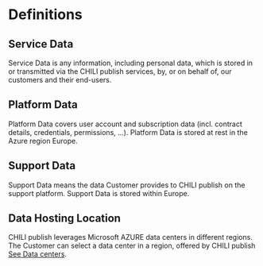 # Definitions

## Service Data

Service Data is any information, including personal data, which is stored in or transmitted via the CHILI publish services, by, or on behalf of, our customers and their end-users.

## Platform Data

Platform Data covers user account and subscription data (incl. contract details, credentials, permissions, …).
Platform Data is stored at rest in the Azure region Europe.

## Support Data

Support Data means the data Customer provides to CHILI publish on the support platform. Support Data is stored within Europe.

## Data Hosting Location

CHILI publish leverages Microsoft AZURE data centers in different regions. The Customer can select a data center in a region, offered by CHILI publish [See Data centers](/CHILI-GraFx/trust/data-centers/).
